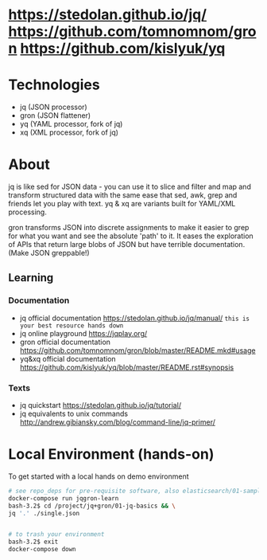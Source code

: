 # https://stedolan.github.io/jq/ https://github.com/tomnomnom/gron https://github.com/kislyuk/yq

# Technologies
* jq (JSON processor)
* gron (JSON flattener)
* yq (YAML processor, fork of jq)
* xq (XML processor, fork of jq)

# About
jq is like sed for JSON data - you can use it to slice and filter and map and transform structured data with the same ease that sed, awk, grep and friends let you play with text.  yq & xq are variants built for YAML/XML processing.

gron transforms JSON into discrete assignments to make it easier to grep for what you want and see the absolute 'path' to it. It eases the exploration of APIs that return large blobs of JSON but have terrible documentation. (Make JSON greppable!)


## Learning
### Documentation
* jq official documentation https://stedolan.github.io/jq/manual/ `this is your best resource hands down`
* jq online playground https://jqplay.org/
* gron official documentation https://github.com/tomnomnom/gron/blob/master/README.mkd#usage
* yq&xq official documentation https://github.com/kislyuk/yq/blob/master/README.rst#synopsis

### Texts
* jq quickstart https://stedolan.github.io/jq/tutorial/
* jq equivalents to unix commands http://andrew.gibiansky.com/blog/command-line/jq-primer/

# Local Environment (hands-on)
To get started with a local hands on demo environment
```bash
# see repo_deps for pre-requisite software, also elasticsearch/01-sample-data-by-elastic
docker-compose run jqgron-learn
bash-3.2$ cd /project/jq+gron/01-jq-basics && \
jq '.' ./single.json


# to trash your environment
bash-3.2$ exit
docker-compose down
```

